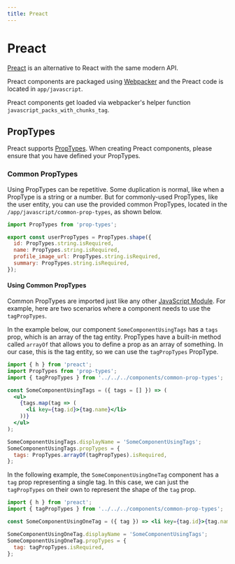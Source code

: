 ```yaml
---
title: Preact
---
```


# Preact

[Preact](https://preactjs.com/) is an alternative to React with the same modern
API.

Preact components are packaged using [Webpacker](/frontend/webpacker) and the
Preact code is located in `app/javascript`.

Preact components get loaded via webpacker's helper function
`javascript_packs_with_chunks_tag`.

## PropTypes

Preact supports
[PropTypes](https://reactjs.org/docs/typechecking-with-proptypes.html). When
creating Preact components, please ensure that you have defined your PropTypes.

### Common PropTypes

Using PropTypes can be repetitive. Some duplication is normal, like when a
PropType is a string or a number. But for commonly-used PropTypes, like the user
entity, you can use the provided common PropTypes, located in the
`/app/javascript/common-prop-types`, as shown below.

```javascript
import PropTypes from 'prop-types';

export const userPropTypes = PropTypes.shape({
  id: PropTypes.string.isRequired,
  name: PropTypes.string.isRequired,
  profile_image_url: PropTypes.string.isRequired,
  summary: PropTypes.string.isRequired,
});
```

#### Using Common PropTypes

Common PropTypes are imported just like any other
[JavaScript Module](https://developer.mozilla.org/en-US/docs/Web/JavaScript/Guide/Modules).
For example, here are two scenarios where a component needs to use the
`tagPropTypes`.

In the example below, our component `SomeComponentUsingTags` has a `tags` prop,
which is an array of the tag entity. PropTypes have a built-in method called
`arrayOf` that allows you to define a prop as an array of something. In our
case, this is the tag entity, so we can use the `tagPropTypes` PropType.

```jsx
import { h } from 'preact';
import PropTypes from 'prop-types';
import { tagPropTypes } from '../../../components/common-prop-types';

const SomeComponentUsingTags = ({ tags = [] }) => (
  <ul>
    {tags.map(tag => (
      <li key={tag.id}>{tag.name}</li>
    ))}
  </ul>
);

SomeComponentUsingTags.displayName = 'SomeComponentUsingTags';
SomeComponentUsingTags.propTypes = {
  tags: PropTypes.arrayOf(tagPropTypes).isRequired,
};
```

In the following example, the `SomeComponentUsingOneTag` component has a `tag`
prop representing a single tag. In this case, we can just the `tagPropTypes` on
their own to represent the shape of the `tag` prop.

```jsx
import { h } from 'preact';
import { tagPropTypes } from '../../../components/common-prop-types';

const SomeComponentUsingOneTag = ({ tag }) => <li key={tag.id}>{tag.name}</li>;

SomeComponentUsingOneTag.displayName = 'SomeComponentUsingTags';
SomeComponentUsingOneTag.propTypes = {
  tag: tagPropTypes.isRequired,
};
```
